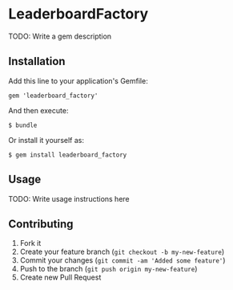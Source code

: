 # LeaderboardFactory

TODO: Write a gem description

## Installation

Add this line to your application's Gemfile:

    gem 'leaderboard_factory'

And then execute:

    $ bundle

Or install it yourself as:

    $ gem install leaderboard_factory

## Usage

TODO: Write usage instructions here

## Contributing

1. Fork it
2. Create your feature branch (`git checkout -b my-new-feature`)
3. Commit your changes (`git commit -am 'Added some feature'`)
4. Push to the branch (`git push origin my-new-feature`)
5. Create new Pull Request
